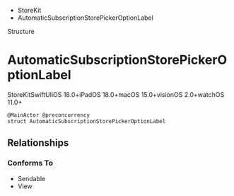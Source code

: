 

- StoreKit
-  AutomaticSubscriptionStorePickerOptionLabel 

Structure

# AutomaticSubscriptionStorePickerOptionLabel

StoreKitSwiftUIiOS 18.0+iPadOS 18.0+macOS 15.0+visionOS 2.0+watchOS 11.0+

``` source
@MainActor @preconcurrency
struct AutomaticSubscriptionStorePickerOptionLabel
```

## Relationships

### Conforms To

- Sendable
- View

